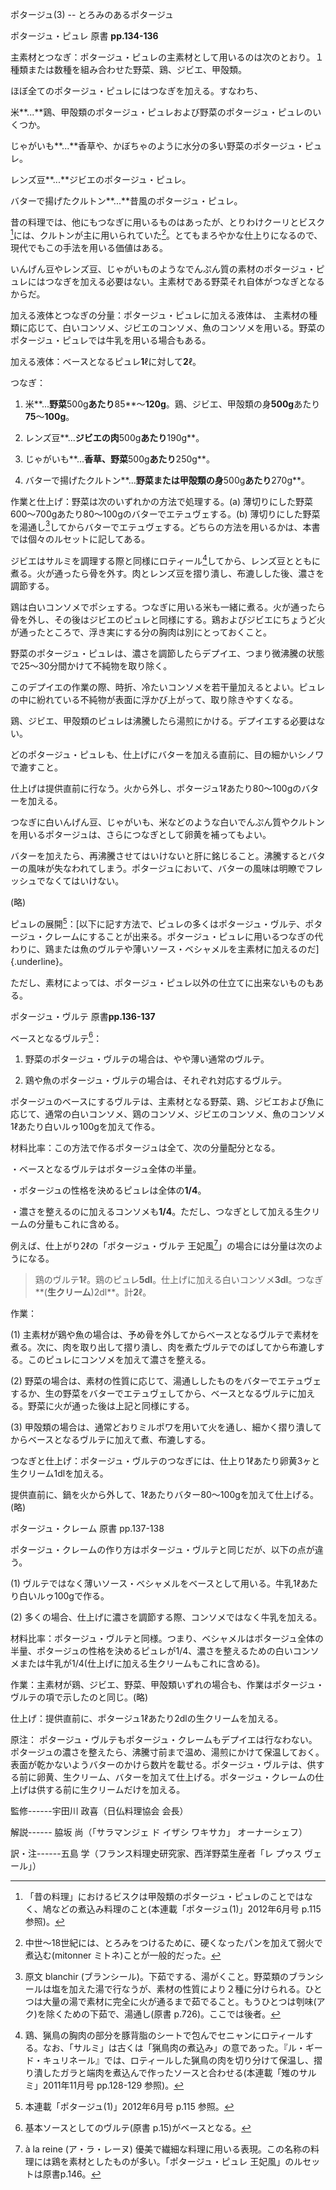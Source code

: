 ポタージュ(3) -- とろみのあるポタージュ

ポタージュ・ピュレ 原書 **pp.134-136**

主素材とつなぎ：ポタージュ・ピュレの主素材として用いるのは次のとおり。１種類または数種を組み合わせた野菜、鶏、ジビエ、甲殻類。

ほぼ全てのポタージュ・ピュレにはつなぎを加える。すなわち、

米**...**鶏、甲殻類のポタージュ・ピュレおよび野菜のポタージュ・ピュレのいくつか。

じゃがいも**...**香草や、かぼちゃのように水分の多い野菜のポタージュ・ピュレ。

レンズ豆**...**ジビエのポタージュ・ピュレ。

バターで揚げたクルトン**...**昔風のポタージュ・ピュレ。

昔の料理では、他にもつなぎに用いるものはあったが、とりわけクーリとビスク[^1]には、クルトンが主に用いられていた[^2]。とてもまろやかな仕上りになるので、
現代でもこの手法を用いる価値はある。

いんげん豆やレンズ豆、じゃがいものようなでんぷん質の素材のポタージュ・ピュレにはつなぎを加える必要はない。主素材である野菜それ自体がつなぎとなるからだ。

加える液体とつなぎの分量：ポタージュ・ピュレに加える液体は、
主素材の種類に応じて、白いコンソメ、ジビエのコンソメ、魚のコンソメを用いる。野菜のポタージュ・ピュレでは牛乳を用いる場合もある。

加える液体：ベースとなるピュレ**1**ℓに対して**2**ℓ。

つなぎ：

1.  米**...**野菜**500g**あたり**85**〜**120g**。鶏、ジビエ、甲殻類の身**500g**あたり**75**〜**100g**。

2.  レンズ豆**...**ジビエの肉**500g**あたり**190g**。

3.  じゃがいも**...**香草、野菜**500g**あたり**250g**。

4.  バターで揚げたクルトン**...**野菜または甲殻類の身**500g**あたり**270g**。

作業と仕上げ：野菜は次のいずれかの方法で処理する。(a)
薄切りにした野菜600〜700gあたり80〜100gのバターでエテュヴェする。(b)
薄切りにした野菜を湯通し[^3]してからバターでエテュヴェする。どちらの方法を用いるかは、本書では個々のルセットに記してある。

ジビエはサルミを調理する際と同様にロティール[^4]してから、レンズ豆とともに煮る。火が通ったら骨を外す。肉とレンズ豆を摺り潰し、布漉しした後、濃さを調節する。

鶏は白いコンソメでポシェする。つなぎに用いる米も一緒に煮る。火が通ったら骨を外し、その後はジビエのピュレと同様にする。鶏およびジビエにちょうど火が通ったところで、浮き実にする分の胸肉は別にとっておくこと。

野菜のポタージュ・ピュレは、濃さを調節したらデプイエ、つまり微沸騰の状態で25〜30分間かけて不純物を取り除く。

このデプイエの作業の際、時折、冷たいコンソメを若干量加えるとよい。ピュレの中に紛れている不純物が表面に浮かび上がって、取り除きやすくなる。

鶏、ジビエ、甲殻類のピュレは沸騰したら湯煎にかける。デプイエする必要はない。

どのポタージュ・ピュレも、仕上げにバターを加える直前に、目の細かいシノワで漉すこと。

仕上げは提供直前に行なう。火から外し、ポタージュ1ℓあたり80〜100gのバターを加える。

つなぎに白いんげん豆、じゃがいも、米などのような白いでんぷん質やクルトンを用いるポタージュは、さらにつなぎとして卵黄を補ってもよい。

バターを加えたら、再沸騰させてはいけないと肝に銘じること。沸騰するとバターの風味が失なわれてしまう。ポタージュにおいて、バターの風味は明瞭でフレッシュでなくてはいけない。

(略)

ピュレの展開[^5]：[以下に記す方法で、ピュレの多くはポタージュ・ヴルテ、ポタージュ・クレームにすることが出来る。ポタージュ・ピュレに用いるつなぎの代わりに、鶏または魚のヴルテや薄いソース・ベシャメルを主素材に加えるのだ]{.underline}。

ただし、素材によっては、ポタージュ・ピュレ以外の仕立てに出来ないものもある。

ポタージュ・ヴルテ 原書**pp.136-137**

ベースとなるヴルテ[^6]：

1.  野菜のポタージュ・ヴルテの場合は、やや薄い通常のヴルテ。

2.  鶏や魚のポタージュ・ヴルテの場合は、それぞれ対応するヴルテ。

ポタージュのベースにするヴルテは、主素材となる野菜、鶏、ジビエおよび魚に応じて、通常の白いコンソメ、鶏のコンソメ、ジビエのコンソメ、魚のコンソメ1ℓあたり白いルゥ100gを加えて作る。

材料比率：この方法で作るポタージュは全て、次の分量配分となる。

・ベースとなるヴルテはポタージュ全体の半量。

・ポタージュの性格を決めるピュレは全体の**1/4**。

・濃さを整えるのに加えるコンソメも**1/4**。ただし、つなぎとして加える生クリームの分量もこれに含める。

例えば、仕上がり2ℓの「ポタージュ・ヴルテ
王妃風[^7]」の場合には分量は次のようになる。

> 鶏のヴルテ**1**ℓ。鶏のピュレ**5dl**。仕上げに加える白いコンソメ**3dl**。つなぎ**(**生クリーム**)2dl**。計**2**ℓ。

作業：

(1) 主素材が鶏や魚の場合は、予め骨を外してからベースとなるヴルテで素材を煮る。次に、肉を取り出して摺り潰し、肉を煮たヴルテでのばしてから布漉しする。このピュレにコンソメを加えて濃さを整える。

(2) 野菜の場合は、素材の性質に応じて、湯通ししたものをバターでエテュヴェするか、生の野菜をバターでエテュヴェしてから、ベースとなるヴルテに加える。野菜に火が通った後は上記と同様にする。

(3) 甲殻類の場合は、通常どおりミルポワを用いて火を通し、細かく摺り潰してからベースとなるヴルテに加えて煮、布漉しする。

つなぎと仕上げ：ポタージュ・ヴルテのつなぎには、仕上り1ℓあたり卵黄3ヶと生クリーム1dlを加える。

提供直前に、鍋を火から外して、1ℓあたりバター80〜100gを加えて仕上げる。(略)

ポタージュ・クレーム 原書 pp.137-138

ポタージュ・クレームの作り方はポタージュ・ヴルテと同じだが、以下の点が違う。

(1) ヴルテではなく薄いソース・ベシャメルをベースとして用いる。牛乳1ℓあたり白いルゥ100gで作る。

(2) 多くの場合、仕上げに濃さを調節する際、コンソメではなく牛乳を加える。

材料比率：ポタージュ・ヴルテと同様。つまり、ベシャメルはポタージュ全体の半量、ポタージュの性格を決めるピュレが1/4、濃さを整えるための白いコンソメまたは牛乳が1/4(仕上げに加える生クリームもこれに含める)。

作業：主素材が鶏、ジビエ、野菜、甲殻類いずれの場合も、作業はポタージュ・ヴルテの項で示したのと同じ。(略)

仕上げ：提供直前に、ポタージュ1ℓあたり2dlの生クリームを加える。

原注：
ポタージュ・ヴルテもポタージュ・クレームもデプイエは行なわない。ポタージュの濃さを整えたら、沸騰寸前まで温め、湯煎にかけて保温しておく。表面が乾かないようバターのかけら数片を載せる。ポタージュ・ヴルテは、供する前に卵黄、生クリーム、バターを加えて仕上げる。ポタージュ・クレームの仕上げは供する前に生クリームだけを加える。

監修------宇田川 政喜（日仏料理協会 会長）

解説------ 脇坂 尚（「サラマンジェ ド イザシ ワキサカ」 オーナーシェフ）

訳・注------五島 学（フランス料理史研究家、西洋野菜生産者「レ プゥス
ヴェール」）

[^1]: 「昔の料理」におけるビスクは甲殻類のポタージュ・ピュレのことではなく、鳩などの煮込み料理のこと(本連載「ポタージュ(1)」2012年6月号
    p.115 参照)。

[^2]: 中世〜18世紀には、とろみをつけるために、硬くなったパンを加えて弱火で煮込む(mitonner
    ミトネ)ことが一般的だった。

[^3]: 原文 blanchir
    (ブランシール)。下茹でする、湯がくこと。野菜類のブランシールは塩を加えた湯で行なうが、素材の性質により２種に分けられる。ひとつは大量の湯で素材に完全に火が通るまで茹でること。もうひとつは刳味(アク)を除くための下茹で、湯通し(原書
    p.726)。ここでは後者。

[^4]: 鶏、猟鳥の胸肉の部分を豚背脂のシートで包んでセニャンにロティールする。なお、「サルミ」は古くは「猟鳥肉の煮込み」の意であった。『ル・ギード・キュリネール』では、ロティールした猟鳥の肉を切り分けて保温し、摺り潰したガラと端肉を煮込んで作ったソースと合わせる(本連載「雉のサルミ」2011年11月号
    pp.128-129 参照)。

[^5]: 本連載「ポタージュ(1)」2012年6月号 p.115 参照。

[^6]: 基本ソースとしてのヴルテ(原書 p.15)がベースとなる。

[^7]: à la reine (ア・ラ・レーヌ)
    優美で繊細な料理に用いる表現。この名称の料理には鶏を素材としたものが多い。「ポタージュ・ピュレ
    王妃風」のルセットは原書p.146。

